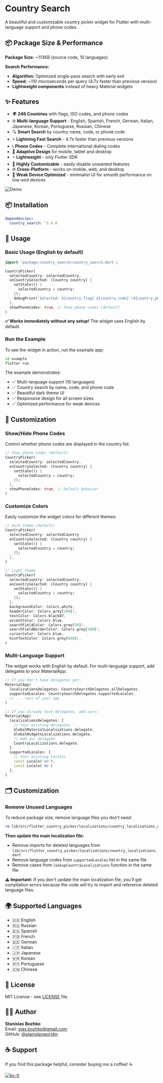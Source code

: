 # Country Search

A beautiful and customizable country picker widget for Flutter with multi-language support and phone codes.

## 📦 Package Size & Performance

**Package Size:** ~113KB (source code, 10 languages)

**Search Performance:**
- **Algorithm:** Optimized single-pass search with early exit
- **Speed:** ~110 microseconds per query (4.7x faster than previous version)
- **Lightweight components** instead of heavy Material widgets

## ✨ Features

- 🌍 **246 Countries** with flags, ISO codes, and phone codes
- 🌐 **Multi-language Support** - English, Spanish, French, German, Italian, Japanese, Korean, Portuguese, Russian, Chinese
- 🔍 **Smart Search** by country name, code, or phone code
- ⚡ **Lightning Fast Search** - 4.7x faster than previous versions
- 📞 **Phone Codes** - Complete international dialing codes
- 🎨 **Adaptive Design** for mobile, tablet and desktop
- ⚡ **Lightweight** - only Flutter SDK
- 🔧 **Highly Customizable** - easily disable unwanted features
- 🌐 **Cross-Platform** - works on mobile, web, and desktop
- 📱 **Weak Device Optimized** - minimalist UI for smooth performance on low-end devices

![Demo](https://raw.githubusercontent.com/stanislavworldin/country_search/main/screenshots/1.png)


## 📦 Installation

```yaml
dependencies:
  country_search: ^2.4.0
```

## 🚀 Usage

### Basic Usage (English by default)

```dart
import 'package:country_search/country_search.dart';

CountryPicker(
  selectedCountry: selectedCountry,
  onCountrySelected: (Country country) {
    setState(() {
      selectedCountry = country;
    });
    debugPrint('Selected: ${country.flag} ${country.code} (${country.phoneCode})');
  },
  showPhoneCodes: true, // Show phone codes (default)
)
```

**✅ Works immediately without any setup!** The widget uses English by default.



### Run the Example

To see the widget in action, run the example app:

```bash
cd example
flutter run
```

The example demonstrates:
- ✅ Multi-language support (10 languages)
- ✅ Country search by name, code, and phone code
- ✅ Beautiful dark theme UI
- ✅ Responsive design for all screen sizes
- ✅ Optimized performance for weak devices


## 🔧 Customization

### Show/Hide Phone Codes

Control whether phone codes are displayed in the country list:

```dart
// Show phone codes (default)
CountryPicker(
  selectedCountry: selectedCountry,
  onCountrySelected: (Country country) {
    setState(() {
      selectedCountry = country;
    });
  },
  showPhoneCodes: true, // Default behavior
)
```

### Customize Colors

Easily customize the widget colors for different themes:

```dart
// Dark theme (default)
CountryPicker(
  selectedCountry: selectedCountry,
  onCountrySelected: (Country country) {
    setState(() {
      selectedCountry = country;
    });
  },
)

// Light theme
CountryPicker(
  selectedCountry: selectedCountry,
  onCountrySelected: (Country country) {
    setState(() {
      selectedCountry = country;
    });
  },
  backgroundColor: Colors.white,
  headerColor: Colors.grey[100]!,
  textColor: Colors.black87,
  accentColor: Colors.blue,
  searchFieldColor: Colors.grey[50]!,
  searchFieldBorderColor: Colors.grey[300]!,
  cursorColor: Colors.blue,
  hintTextColor: Colors.grey[600]!,
)
```

### Multi-Language Support

The widget works with English by default. For multi-language support, add delegates to your MaterialApp:

```dart
// If you don't have delegates yet:
MaterialApp(
  localizationsDelegates: CountrySearchDelegates.allDelegates,
  supportedLocales: CountrySearchDelegates.supportedLocales,
  // ... rest of your app
)

// If you already have delegates, add ours:
MaterialApp(
  localizationsDelegates: [
    // Your existing delegates
    GlobalMaterialLocalizations.delegate,
    GlobalWidgetsLocalizations.delegate,
    // Add our delegate
    CountryLocalizations.delegate,
  ],
  supportedLocales: [
    // Your existing locales
    const Locale('en'),
    const Locale('de')
  ],
)
```
## 🗂️ Customization

### Remove Unused Languages

To reduce package size, remove language files you don't need:

```bash
rm lib/src/flutter_country_picker/localizations/country_localizations_es.dart
```

**Then update the main localization file:**
- Remove imports for deleted languages from `lib/src/flutter_country_picker/localizations/country_localizations.dart`
- Remove language codes from `supportedLocales` list in the same file
- Remove cases from `lookupCountryLocalizations` function in the same file

**⚠️ Important:** If you don't update the main localization file, you'll get compilation errors because the code will try to import and reference deleted language files.


## 🌍 Supported Languages

- 🇺🇸 English
- 🇷🇺 Russian  
- 🇪🇸 Spanish
- 🇫🇷 French
- 🇩🇪 German
- 🇮🇹 Italian
- 🇯🇵 Japanese
- 🇰🇷 Korean
- 🇵🇹 Portuguese
- 🇨🇳 Chinese


## 📝 License

MIT License - see [LICENSE](LICENSE) file.

## 👨‍💻 Author

**Stanislav Bozhko**  
Email: stas.bozhko@gmail.com  
GitHub: [@stanislavworldin](https://github.com/stanislavworldin)

## ☕ Support

If you find this package helpful, consider buying me a coffee! ☕

[![ko-fi](https://ko-fi.com/img/githubbutton_sm.svg)](https://ko-fi.com/stanislavbozhko) 